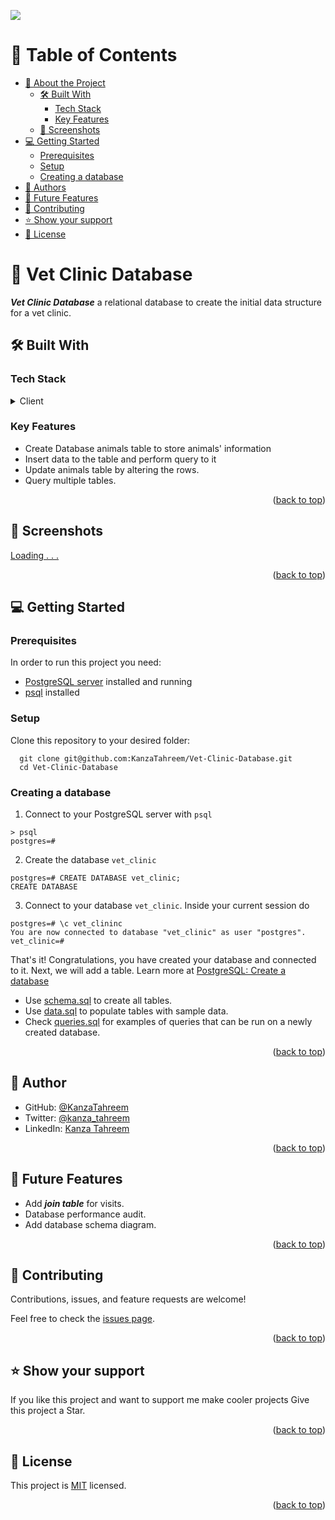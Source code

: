 ![](https://img.shields.io/badge/Microverse-blueviolet)
<a name="readme-top"></a>

# 📗 Table of Contents

- [📖 About the Project](#about-project)
  - [🛠 Built With](#built-with)
    - [Tech Stack](#tech-stack)
    - [Key Features](#key-features)
  - [🚀 Screenshots](#live-demo)
- [💻 Getting Started](#getting-started)
  - [Prerequisites](#prerequisites)
  - [Setup](#setup)
  - [Creating a database](#create-a-database)
- [👥 Authors](#authors)
- [🔭 Future Features](#future-features)
- [🤝 Contributing](#contributing)
- [⭐️ Show your support](#support)
- [📝 License](#license)

<!-- PROJECT DESCRIPTION -->

# 📖 Vet Clinic Database <a name="about-project"></a>

_**Vet Clinic Database**_ a relational database to create the initial data structure for a vet clinic.

## 🛠 Built With <a name="built-with"></a>

### Tech Stack <a name="tech-stack"></a>

<details>
  <summary>Client</summary>
  <ul>
    <li><a href="https://www.postgresql.org/">PostgreSQL</a></li>
  </ul>
</details>

<!-- Features -->

### Key Features <a name="key-features"></a>

- Create Database animals table to store animals' information
- Insert data to the table and perform query to it
- Update animals table by altering the rows.
- Query multiple tables.

<p align="right">(<a href="#readme-top">back to top</a>)</p>

<!-- LIVE DEMO -->

## 🚀 Screenshots <a name="screenshots"></a>

[Loading . . .]()

<p align="right">(<a href="#readme-top">back to top</a>)</p>

<!-- GETTING STARTED -->

## 💻 Getting Started <a name="getting-started"></a>

### Prerequisites

In order to run this project you need:

- [PostgreSQL server](https://www.postgresql.org/) installed and running
- [psql](https://www.postgresql.org/docs/current/app-psql.html) installed

### Setup

Clone this repository to your desired folder:

```
  git clone git@github.com:KanzaTahreem/Vet-Clinic-Database.git
  cd Vet-Clinic-Database
```

### Creating a database

1. Connect to your PostgreSQL server with `psql`

```
> psql
postgres=#
```

2. Create the database `vet_clinic`

```
postgres=# CREATE DATABASE vet_clinic;
CREATE DATABASE
```

3. Connect to your database `vet_clinic`. Inside your current session do

```
postgres=# \c vet_clininc
You are now connected to database "vet_clinic" as user "postgres".
vet_clinic=#
```

That's it! Congratulations, you have created your database and connected to it. Next, we will add a table. Learn more at [PostgreSQL: Create a database](https://www.postgresql.org/docs/current/sql-createdatabase.html)

- Use [schema.sql](./schema.sql) to create all tables.
- Use [data.sql](./data.sql) to populate tables with sample data.
- Check [queries.sql](./queries.sql) for examples of queries that can be run on a newly created database.

<p align="right">(<a href="#readme-top">back to top</a>)</p>

<!-- AUTHORS -->

## 👥 Author <a name="authors"></a>

- GitHub: [@KanzaTahreem](https://github.com/KanzaTahreem)
- Twitter: [@kanza_tahreem](https://twitter.com/kanza_tahreem)
- LinkedIn: [Kanza Tahreem](https://www.linkedin.com/in/kanza-tahreem/)

<p align="right">(<a href="#readme-top">back to top</a>)</p>

<!-- FUTURE FEATURES -->

## 🔭 Future Features <a name="future-features"></a>

- Add _**join table**_ for visits.
- Database performance audit.
- Add database schema diagram.

<p align="right">(<a href="#readme-top">back to top</a>)</p>

<!-- CONTRIBUTING -->

## 🤝 Contributing <a name="contributing"></a>

Contributions, issues, and feature requests are welcome!

Feel free to check the [issues page](https://github.com/KanzaTahreem/Vet-Clinic-database/issues).

<p align="right">(<a href="#readme-top">back to top</a>)</p>

<!-- SUPPORT -->

## ⭐️ Show your support <a name="support"></a>

If you like this project and want to support me make cooler projects Give this project a Star.

<p align="right">(<a href="#readme-top">back to top</a>)</p>

<!-- LICENSE -->

## 📝 License <a name="license"></a>

This project is [MIT](./LICENSE) licensed.

<p align="right">(<a href="#readme-top">back to top</a>)</p>
